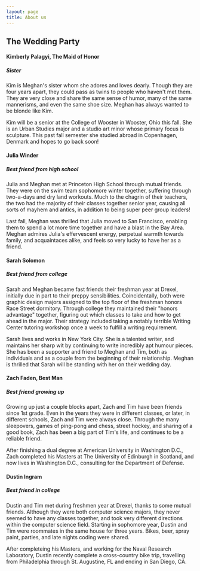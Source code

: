 ```yaml
---
layout: page
title: About us
---
```


## The Wedding Party

#### Kimberly Palagyi, The Maid of Honor

##### Sister

Kim is Meghan's sister whom she adores and loves dearly.
Though they are four years apart, they could pass as twins to people who haven't met them.
They are very close and share the same sense of humor, many of the same mannerisms, and even the same shoe size.
Meghan has always wanted to be blonde like Kim.

Kim will be a senior at the College of Wooster in Wooster, Ohio this fall.
She is an Urban Studies major and a studio art minor whose primary focus is sculpture.
This past fall semester she studied abroad in Copenhagen, Denmark and hopes to go back soon!

#### Julia Winder

##### Best friend from high school

Julia and Meghan met at Princeton High School through mutual friends.
They were on the swim team sophomore winter together, suffering through two-a-days and dry land workouts.
Much to the chagrin of their teachers, the two had the majority of their classes together senior year, causing all sorts of mayhem and antics, in addition to being super peer group leaders!

Last fall, Meghan was thrilled that Julia moved to San Francisco, enabling them to spend a lot more time together and have a blast in the Bay Area.
Meghan admires Julia's effervescent energy, perpetual warmth towards family, and acquaintaces alike, and feels so very lucky to have her as a friend.

#### Sarah Solomon

##### Best friend from college

Sarah and Meghan became fast friends their freshman year at Drexel, initially due in part to their preppy sensibilities.
Coincidentally, both were graphic design majors assigned to the top floor of the freshman honors Race Street dormitory.
Through college they maintained their "honors advantage" together, figuring out which classes to take and how to get ahead in the major.
Their strategy included taking a notably terrible Writing Center tutoring workshop once a week to fulfill a writing requirement.

Sarah lives and works in New York City.
She is a talented writer, and maintains her sharp wit by continuing to write incredibly apt humour pieces.
She has been a supporter and friend to Meghan and Tim, both as individuals and as a couple from the beginning of their relationship.
Meghan is thrilled that Sarah will be standing with her on their wedding day.

#### Zach Faden, Best Man

##### Best friend growing up

Growing up just a couple blocks apart, Zach and Tim have been friends since 1st grade.
Even in the years they were in different classes, or later, in different schools, Zach and Tim were always close.
Through the many sleepovers, games of ping-pong and chess, street hockey, and sharing of a good book, Zach has been a big part of Tim's life, and continues to be a reliable friend.

After finishing a dual degree at American University in Washington D.C., Zach completed his Masters at The University of Edinburgh in Scotland, and now lives in Washington D.C., consulting for the Department of Defense.


#### Dustin Ingram

##### Best friend in college

Dustin and Tim met during freshmen year at Drexel, thanks to some mutual friends.
Although they were both computer science majors, they never seemed to have any classes together, and took very different directions within the computer science field.
Starting in sophomore year, Dustin and Tim were roommates in the same house for three years.
Bikes, beer, spray paint, parties, and late nights coding were shared.

After completeing his Masters, and working for the Naval Research Laboratory, Dustin recently complete a cross-country bike trip, travelling from Philadelphia through St. Augustine, FL and ending in San Diego, CA.

